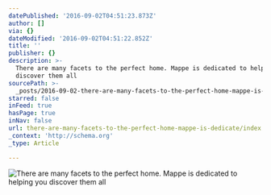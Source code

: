 ```yaml
---
datePublished: '2016-09-02T04:51:23.873Z'
author: []
via: {}
dateModified: '2016-09-02T04:51:22.852Z'
title: ''
publisher: {}
description: >-
  There are many facets to the perfect home. Mappe is dedicated to helping you
  discover them all 
sourcePath: >-
  _posts/2016-09-02-there-are-many-facets-to-the-perfect-home-mappe-is-dedicate.md
starred: false
inFeed: true
hasPage: true
inNav: false
url: there-are-many-facets-to-the-perfect-home-mappe-is-dedicate/index.html
_context: 'http://schema.org'
_type: Article

---
```

![There are many facets to the perfect home. Mappe is dedicated to helping you discover them all ](https://the-grid-user-content.s3-us-west-2.amazonaws.com/1119aa87-2282-4932-a842-a7718ff9e61e.jpg)